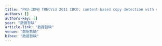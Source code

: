 ```yaml
---
title: "PKU-IDM@ TRECVid 2011 CBCD: content-based copy detection with cascade of multimodal features and temporal pyramid matching"
authors: []
authors-key: []
year: "数据暂缺"
article-link: "数据暂缺"
venue: "数据暂缺"
bibex: "数据暂缺"
---
```

